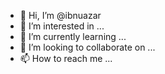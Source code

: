 - 👋 Hi, I’m @ibnuazar
- 👀 I’m interested in ...
- 🌱 I’m currently learning ...
- 💞️ I’m looking to collaborate on ...
- 📫 How to reach me ...

<!---
ibnuazar/ibnuazar is a ✨ special ✨ repository because its `README.md` (this file) appears on your GitHub profile.
You can click the Preview link to take a look at your changes.
--->
